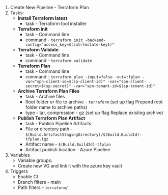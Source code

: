 1. Create New Pipeline - Terraform Plan
2. Tasks:
	- **Install Terraform latest** 
		- task - Terraform tool installer
	- **Terraform init**
		- task - Command line
		- command - `terraform init -backend-config="access_key=$(satrfmstate-key1)"`
	- **Terraform Validate**
		- task - Command line
		- command - `terraform validate`
	- **Terraform Plan**
		- task - Command line
		- command - `terraform plan -input=false -out=tfplan -var="spn-client-id=$(sp-client-id)" -var="spn-client-secret=$(sp-secret)" -var="spn-tenant-id=$(sp-tenant-id)"`
	- **Archive Terraform Plan Files**
		- task - Archive files
		- Root folder or file to archive - `terraform` (set up flag Prepend root folder name to archive paths)
		- type - tar, compression - gz (set up flag Replace existing archive)
	- **Publish Terraform Plan Artifact**
		- task - Publish Pipeline Artifacts
		- File or directory path - `$(Build.ArtifactStagingDirectory)/$(Build.BuildId)-tfplan.tgz`
		- Artifact name - `$(Build.BuildId)-tfplan`
		- Artifact publish location - Azure Pipeline
3. Variables
	- Variable groups:
	- Create new VG and link it with the azure key vault
4. Triggers
	- Enable CI
	- Branch filters - main
	- Path filters - `terraform/`